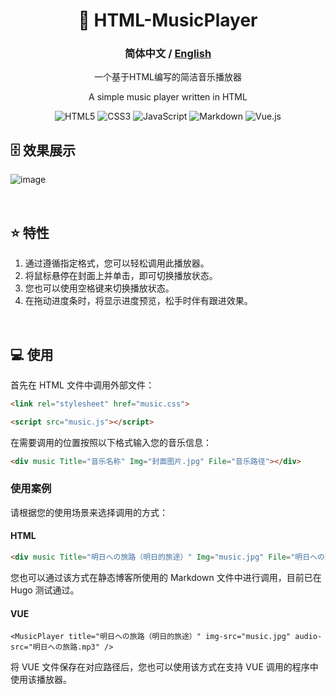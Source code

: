 <div align="center">

# 🎵 HTML-MusicPlayer 
### **简体中文** / <a href="https://github.com/AHCorn/HTML-MusicPlayer/blob/main/README_EN.md"> English </a> 

一个基于HTML编写的简洁音乐播放器

A simple music player written in HTML

![HTML5](https://img.shields.io/badge/html5-%23E34F26.svg?style=for-the-badge&logo=html5&logoColor=white) ![CSS3](https://img.shields.io/badge/css3-%231572B6.svg?style=for-the-badge&logo=css3&logoColor=white) ![JavaScript](https://img.shields.io/badge/javascript-%23323330.svg?style=for-the-badge&logo=javascript&logoColor=%23F7DF1E) ![Markdown](https://img.shields.io/badge/markdown-%23000000.svg?style=for-the-badge&logo=markdown&logoColor=white) ![Vue.js](https://img.shields.io/badge/vue.js-%2335495e.svg?style=for-the-badge&logo=vuedotjs&logoColor=%234FC08D)

</div>

## 🗄 效果展示

![image](https://github.com/AHCorn/HTML-MusicPlayer/assets/42889600/c4201d5b-53fb-4215-8b85-f9ebc98deada)

<br>

## ⭐ 特性
1. 通过遵循指定格式，您可以轻松调用此播放器。
2. 将鼠标悬停在封面上并单击，即可切换播放状态。
3. 您也可以使用空格键来切换播放状态。
4. 在拖动进度条时，将显示进度预览，松手时伴有跟进效果。
<br>

## 💻 使用

首先在 HTML 文件中调用外部文件：
```html
<link rel="stylesheet" href="music.css">
```

```html
<script src="music.js"></script>
```

在需要调用的位置按照以下格式输入您的音乐信息：

```html
<div music Title="音乐名称" Img="封面图片.jpg" File="音乐路径"></div>
```

### 使用案例
请根据您的使用场景来选择调用的方式：
#### HTML
```html
<div music Title="明日への旅路（明日的旅途）" Img="music.jpg" File="明日への旅路.mp3"></div>
```

您也可以通过该方式在静态博客所使用的 Markdown 文件中进行调用，目前已在 Hugo 测试通过。

#### VUE
```vue
<MusicPlayer title="明日への旅路（明日的旅途）" img-src="music.jpg" audio-src="明日への旅路.mp3" />
```
将 VUE 文件保存在对应路径后，您也可以使用该方式在支持 VUE 调用的程序中使用该播放器。


